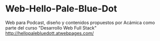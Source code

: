 # Web-Hello-Pale-Blue-Dot
Web para Podcast, diseño y contenidos propuestos por Acámica como parte del curso "Desarrollo Web Full Stack"
http://hellopalebluedott.atwebpages.com/
